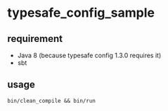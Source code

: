 # typesafe_config_sample

## requirement

- Java 8 (because typesafe config 1.3.0 requires it)
- sbt

## usage

`bin/clean_compile && bin/run`
